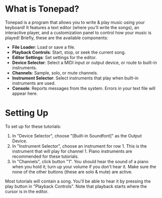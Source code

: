 # What is Tonepad?

Tonepad is a program that allows you to write & play music using your keyboard! It features a text editor (where you'll write the songs), an interactive player, and a customization panel to control how your music is played! Briefly, these are the available components:

- **File Loader**: Load or save a file.
- **Playback Controls**: Start, stop, or seek the current song.
- **Editor Settings**: Set settings for the editor.
- **Device Selector**: Select a MIDI input or output device, or route to built-in instruments.
- **Channels**: Sample, solo, or mute channels.
- **Instrument Selector**: Select instruments that play when built-in instruments are used.
- **Console**: Reports messages from the system. Errors in your text file will appear here.

# Setting Up

To set up for these tutorials:

1. In "Device Selector", choose "[Built-in Soundfont]" as the Output Device.
2. In "Instrument Selector", choose an instrument for row 1. This is the instrument that will play for channel 1. Piano instruments are recommended for these tutorials.
3. In "Channels", click button "1". You should hear the sound of a piano when you hold it; turn up your volume if you don't hear it. Make sure the none of the other buttons (these are solo & mute) are active.

Most tutorials will contain a song. You'll be able to hear it by pressing the play button in "Playback Controls". Note that playback starts where the cursor is in the editor.
